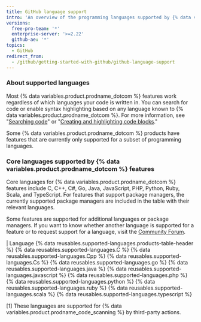 ```yaml
---
title: GitHub language support
intro: 'An overview of the programming languages supported by {% data variables.product.prodname_dotcom %} features.'
versions:
  free-pro-team: '*'
  enterprise-server: '>=2.22'
  github-ae: '*'
topics:
  - GitHub
redirect_from:
  - /github/getting-started-with-github/github-language-support
---
```


<!-- If you make changes to this article, also update any feature-level articles to reflect the same changes in language support. -->

### About supported languages

Most {% data variables.product.prodname_dotcom %} features work regardless of which languages your code is written in. You can search for code or enable syntax highlighting based on any language known to {% data variables.product.prodname_dotcom %}. For more information, see "[Searching code](/github/searching-for-information-on-github/searching-code#search-by-language)" or "[Creating and highlighting code blocks](/github/writing-on-github/creating-and-highlighting-code-blocks#syntax-highlighting)."

Some {% data variables.product.prodname_dotcom %} products have features that are currently only supported for a subset of programming languages.

### Core languages supported by {% data variables.product.prodname_dotcom %} features

Core languages for {% data variables.product.prodname_dotcom %} features include C, C++, C#, Go, Java, JavaScript, PHP, Python, Ruby, Scala, and TypeScript. For features that support package managers, the currently supported package managers are included in the table with their relevant languages.

Some features are supported for additional languages or package managers. If you want to know whether another language is supported for a feature or to request support for a language, visit the [Community Forum](https://github.community/).

| Language {% data reusables.supported-languages.products-table-header %}
{% data reusables.supported-languages.C %}
{% data reusables.supported-languages.Cpp %}
{% data reusables.supported-languages.Cs %}
{% data reusables.supported-languages.go %}
{% data reusables.supported-languages.java %}
{% data reusables.supported-languages.javascript %}
{% data reusables.supported-languages.php %}
{% data reusables.supported-languages.python %}
{% data reusables.supported-languages.ruby %}
{% data reusables.supported-languages.scala %}
{% data reusables.supported-languages.typescript %}

[1] These languages are supported for {% data variables.product.prodname_code_scanning %} by third-party actions.
